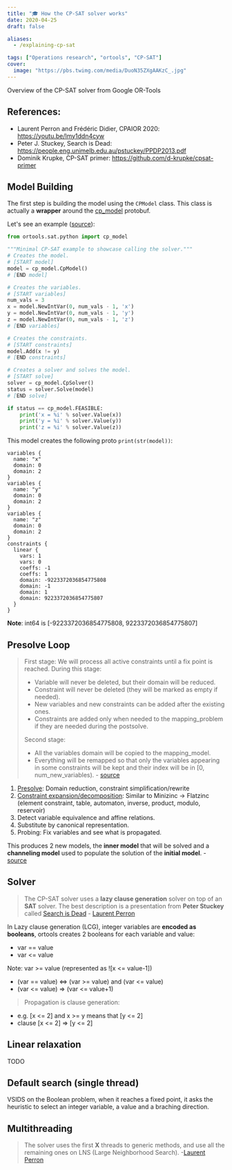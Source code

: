 ```yaml
---
title: "🎓 How the CP-SAT solver works"
date: 2020-04-25
draft: false

aliases:
  - /explaining-cp-sat

tags: ["Operations research", "ortools", "CP-SAT"]
cover:
  image: "https://pbs.twimg.com/media/DuoN35ZXgAAKzC_.jpg"
---
```


Overview of the CP-SAT solver from Google OR-Tools

<!--more-->

## References:

- Laurent Perron and Frédéric Didier, CPAIOR 2020: https://youtu.be/lmy1ddn4cyw
- Peter J. Stuckey, Search is Dead: https://people.eng.unimelb.edu.au/pstuckey/PPDP2013.pdf
- Dominik Krupke, CP-SAT primer: https://github.com/d-krupke/cpsat-primer

## Model Building

The first step is building the model using the `CPModel` class. This class is actually a **wrapper** around the [cp_model](https://github.com/google/or-tools/blob/stable/ortools/sat/cp_model.proto) protobuf.

Let's see an example ([source](https://github.com/google/or-tools/blob/stable/ortools/sat/samples/simple_sat_program.py)):

```python
from ortools.sat.python import cp_model

"""Minimal CP-SAT example to showcase calling the solver."""
# Creates the model.
# [START model]
model = cp_model.CpModel()
# [END model]

# Creates the variables.
# [START variables]
num_vals = 3
x = model.NewIntVar(0, num_vals - 1, 'x')
y = model.NewIntVar(0, num_vals - 1, 'y')
z = model.NewIntVar(0, num_vals - 1, 'z')
# [END variables]

# Creates the constraints.
# [START constraints]
model.Add(x != y)
# [END constraints]

# Creates a solver and solves the model.
# [START solve]
solver = cp_model.CpSolver()
status = solver.Solve(model)
# [END solve]

if status == cp_model.FEASIBLE:
    print('x = %i' % solver.Value(x))
    print('y = %i' % solver.Value(y))
    print('z = %i' % solver.Value(z))
```

This model creates the following proto `print(str(model))`:

```
variables {
  name: "x"
  domain: 0
  domain: 2
}
variables {
  name: "y"
  domain: 0
  domain: 2
}
variables {
  name: "z"
  domain: 0
  domain: 2
}
constraints {
  linear {
    vars: 1
    vars: 0
    coeffs: -1
    coeffs: 1
    domain: -9223372036854775808
    domain: -1
    domain: 1
    domain: 9223372036854775807
  }
}
```

**Note**: int64 is [-9223372036854775808, 9223372036854775807]

## Presolve Loop

> First stage:
> We will process all active constraints until a fix point is reached. During
> this stage:
>
> - Variable will never be deleted, but their domain will be reduced.
> - Constraint will never be deleted (they will be marked as empty if needed).
> - New variables and new constraints can be added after the existing ones.
> - Constraints are added only when needed to the mapping_problem if they are
>   needed during the postsolve.
>
> Second stage:
>
> - All the variables domain will be copied to the mapping_model.
> - Everything will be remapped so that only the variables appearing in some
>   constraints will be kept and their index will be in [0, num_new_variables). - [source](https://github.com/google/or-tools/blob/5ff76b487a6c2006326765d6417964599eedc8c9/ortools/sat/cp_model_presolve.cc#L4581)

1. [Presolve](https://github.com/google/or-tools/blob/stable/ortools/sat/cp_model_presolve.cc):
   Domain reduction, constraint simplification/rewrite
2. [Constraint expansion/decomposition](https://github.com/google/or-tools/blob/stable/ortools/sat/cp_model_expand.cc):
   Similar to Minizinc -> Flatzinc (element constraint, table, automaton, inverse, product, modulo, reservoir)
3. Detect variable equivalence and affine relations.
4. Substitute by canonical representation.
5. Probing: Fix variables and see what is propagated.

This produces 2 new models, the **inner model** that will be solved and a **channeling model** used to populate the solution of the **initial model**. - [source](https://github.com/google/or-tools/issues/912#issuecomment-436292989)

## Solver

> The CP-SAT solver uses a **lazy clause generation** solver on top of an **SAT** solver. The best description is a presentation from **Peter Stuckey** called [Search is Dead](https://people.eng.unimelb.edu.au/pstuckey/PPDP2013.pdf) - [Laurent Perron](https://stackoverflow.com/questions/57123397/which-solver-do-googles-or-tools-modules-for-csp-and-vrp-use/57125734#57125734)

In Lazy clause generation (LCG), integer variables are **encoded as booleans**, ortools creates 2 booleans for each variable and value:

- var == value
- var <= value

Note: var >= value (represented as ![x <= value-1])

- (var == value) <=> (var >= value) and (var <= value)
- (var <= value) => (var <= value+1)

> Propagation is clause generation:

- e.g. [x <= 2] and x >= y means that [y <= 2]
- clause [x <= 2] => [y <= 2]

## Linear relaxation

TODO

## Default search (single thread)

VSIDS on the Boolean problem, when it reaches a fixed point, it asks the heuristic to select an integer variable, a value and a braching direction.

## Multithreading

> The solver uses the first **X** threads to generic methods, and use all the remaining ones on LNS (Large Neighborhood Search). -[Laurent Perron](https://github.com/google/or-tools/issues/1718#issuecomment-554004069)

